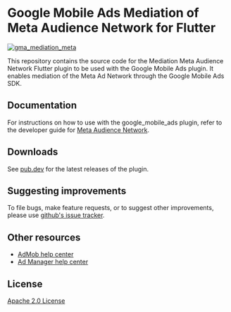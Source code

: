 # Google Mobile Ads Mediation of Meta Audience Network for Flutter

[![gma_mediation_meta](https://github.com/googleads/googleads-mobile-flutter/actions/workflows/google_mobile_ads.yaml/badge.svg)](https://github.com/googleads/googleads-mobile-flutter/actions/workflows/google_mobile_ads.yaml)

This repository contains the source code for the Mediation Meta Audience Network
Flutter plugin to be used with the Google Mobile Ads plugin. It enables 
mediation of the Meta Ad Network through the Google Mobile Ads SDK.

## Documentation
For instructions on how to use with the google_mobile_ads plugin, refer to the 
developer guide for [Meta Audience Network](https://developers.google.com/admob/flutter/mediation/meta).


## Downloads

See [pub.dev](https://pub.dev/packages/gma_mediation_meta/versions) for the
latest releases of the plugin.

## Suggesting improvements

To file bugs, make feature requests, or to suggest other improvements, please
use [github's issue tracker](https://github.com/googleads/googleads-mobile-flutter/issues).


## Other resources

* [AdMob help center](https://support.google.com/admob/?hl=en#topic=7383088)
* [Ad Manager help center](https://support.google.com/admanager/?hl=en#topic=7505988)

## License

[Apache 2.0 License](https://www.apache.org/licenses/LICENSE-2.0)
